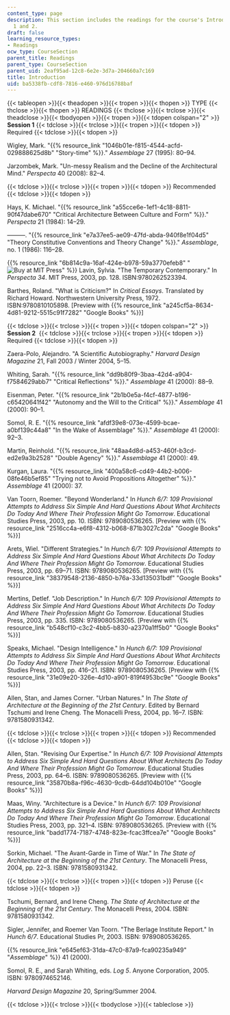 ```yaml
---
content_type: page
description: This section includes the readings for the course's Introduction, Sessions
  1 and 2.
draft: false
learning_resource_types:
- Readings
ocw_type: CourseSection
parent_title: Readings
parent_type: CourseSection
parent_uid: 2eaf95ad-12c8-6e2e-3d7a-204660a7c169
title: Introduction
uid: ba5338fb-cdf8-7816-e460-976d16788baf
---
```

{{< tableopen >}}{{< theadopen >}}{{< tropen >}}{{< thopen >}}
TYPE
{{< thclose >}}{{< thopen >}}
READINGS
{{< thclose >}}{{< trclose >}}{{< theadclose >}}{{< tbodyopen >}}{{< tropen >}}{{< tdopen colspan="2" >}}
**Session 1**
{{< tdclose >}}{{< trclose >}}{{< tropen >}}{{< tdopen >}}
Required
{{< tdclose >}}{{< tdopen >}}

Wigley, Mark. "{{% resource_link "1046b01e-f815-4544-acfd-029888625d8b" "Story-time" %}}." *Assemblage* 27 (1995): 80–94.

Jarzombek, Mark. "Un-messy Realism and the Decline of the Architectural Mind." *Perspecta* 40 (2008): 82–4.

{{< tdclose >}}{{< trclose >}}{{< tropen >}}{{< tdopen >}}
Recommended
{{< tdclose >}}{{< tdopen >}}

Hays, K. Michael. "{{% resource_link "a55cce6e-1ef1-4c18-8811-90f47dabe670" "Critical Architecture Between Culture and Form" %}}." *Perspecta* 21 (1984): 14–29.

———. "{{% resource_link "e7a37ee5-ae09-47fd-abda-940f8e1f04d5" "Theory Constitutive Conventions and Theory Change" %}}." *Assemblage*, no. 1 (1986): 116–28.

{{% resource_link "6b814c9a-16af-424e-b978-59a3770efeb8" "![Buy at MIT Press](https://ocwcms.mit.edu/images/mp_logo.gif)" %}} Lavin, Sylvia. "The Temporary Contemporary." In *Perspecta* *34*. MIT Press, 2003, pp. 128. ISBN:9780262523394.

Barthes, Roland. "What is Criticism?" In *Critical Essays*. Translated by Richard Howard. Northwestern University Press, 1972. ISBN:9780810105898. \[Preview with {{% resource_link "a245cf5a-8634-4d81-9212-5515c91f7282" "Google Books" %}}\]

{{< tdclose >}}{{< trclose >}}{{< tropen >}}{{< tdopen colspan="2" >}}
**Session 2** 
{{< tdclose >}}{{< trclose >}}{{< tropen >}}{{< tdopen >}}
Required
{{< tdclose >}}{{< tdopen >}}

Zaera-Polo, Alejandro. "A Scientific Autobiography." *Harvard Design Magazine* 21, Fall 2003 / Winter 2004, 5–15.

Whiting, Sarah. "{{% resource_link "dd9b80f9-3baa-42d4-a904-f7584629abb7" "Critical Reflections" %}}." *Assemblage* 41 (2000): 88–9.

Eisenman, Peter. "{{% resource_link "2b1b0e5a-f4cf-4877-b196-c65420641f42" "Autonomy and the Will to the Critical" %}}." *Assemblage* 41 (2000): 90–1.

Somol, R. E. "{{% resource_link "afdf39e8-073e-4599-bcae-a0bf139c44a8" "In the Wake of Assemblage" %}}." *Assemblage* 41 (2000): 92–3.

Martin, Reinhold. "{{% resource_link "48aa4d8d-a453-460f-b3cd-ed2e9a3b2528" "Double Agency" %}}." *Assemblage* 41 (2000): 49.

Kurgan, Laura. "{{% resource_link "400a58c6-cd49-44b2-b006-08fe46b5ef85" "Trying not to Avoid Propositions Altogether" %}}." *Assemblage* 41 (2000): 37.

Van Toorn, Roemer. "Beyond Wonderland." In *Hunch 6/7: 109 Provisional Attempts to Address Six Simple And Hard Questions About What Architects Do Today And Where Their Profession Might Go Tomorrow*. Educational Studies Press, 2003, pp. 10. ISBN: 9789080536265. \[Preview with {{% resource_link "2516cc4a-e6f8-4312-b068-871b3027c2da" "Google Books" %}}\]

Arets, Wiel. "Different Strategies." In *Hunch 6/7: 109 Provisional Attempts to Address Six Simple And Hard Questions About What Architects Do Today And Where Their Profession Might Go Tomorrow*. Educational Studies Press, 2003, pp. 69–71. ISBN: 9789080536265. \[Preview with {{% resource_link "38379548-2136-4850-b76a-33d135031bdf" "Google Books" %}}\]

Mertins, Detlef. "Job Description." In *Hunch 6/7: 109 Provisional Attempts to Address Six Simple And Hard Questions About What Architects Do Today And Where Their Profession Might Go Tomorrow*. Educational Studies Press, 2003, pp. 335. ISBN: 9789080536265. \[Preview with {{% resource_link "b548cf10-c3c2-4bb5-b830-a2370a1ff5b0" "Google Books" %}}\]

Speaks, Michael. "Design Intelligence." In *Hunch 6/7: 109 Provisional Attempts to Address Six Simple And Hard Questions About What Architects Do Today And Where Their Profession Might Go Tomorrow*. Educational Studies Press, 2003, pp. 416–21. ISBN: 9789080536265. \[Preview with {{% resource_link "31e09e20-326e-4d10-a901-819f4953bc9e" "Google Books" %}}\]

Allen, Stan, and James Corner. "Urban Natures." In *The State of Architecture at the Beginning of the 21st Century*. Edited by Bernard Tschumi and Irene Cheng. The Monacelli Press, 2004, pp. 16–7. ISBN: 9781580931342.

{{< tdclose >}}{{< trclose >}}{{< tropen >}}{{< tdopen >}}
Recommended
{{< tdclose >}}{{< tdopen >}}

Allen, Stan. "Revising Our Expertise." In *Hunch 6/7: 109 Provisional Attempts to Address Six Simple And Hard Questions About What Architects Do Today And Where Their Profession Might Go Tomorrow*. Educational Studies Press, 2003, pp. 64–6. ISBN: 9789080536265. \[Preview with {{% resource_link "35870b8a-f96c-4630-9cdb-64dd104b010e" "Google Books" %}}\]

Maas, Winy. "Architecture is a Device." In *Hunch 6/7: 109 Provisional Attempts to Address Six Simple And Hard Questions About What Architects Do Today And Where Their Profession Might Go Tomorrow*. Educational Studies Press, 2003, pp. 321–4. ISBN: 9789080536265. \[Preview with {{% resource_link "badd1774-7187-4748-823e-fcac3ffcea7e" "Google Books" %}}\]

Sorkin, Michael. "The Avant-Garde in Time of War." In *The State of Architecture at the Beginning of the 21st Century*. The Monacelli Press, 2004, pp. 22–3. ISBN: 9781580931342.

{{< tdclose >}}{{< trclose >}}{{< tropen >}}{{< tdopen >}}
Peruse
{{< tdclose >}}{{< tdopen >}}

Tschumi, Bernard, and Irene Cheng. *The State of Architecture at the Beginning of the 21st Century*. The Monacelli Press, 2004. ISBN: 9781580931342.

Sigler, Jennifer, and Roemer Van Toorn. "The Berlage Institute Report." In *Hunch 6/7*. Educational Studies Pr, 2003. ISBN: 9789080536265.

{{% resource_link "e645ef63-31da-47c0-87a9-fca90235a949" "*Assemblage*" %}} 41 (2000).

Somol, R. E., and Sarah Whiting, eds. *Log 5*. Anyone Corporation, 2005. ISBN: 9780974652146.

*Harvard Design Magazine* 20, Spring/Summer 2004.

{{< tdclose >}}{{< trclose >}}{{< tbodyclose >}}{{< tableclose >}}
